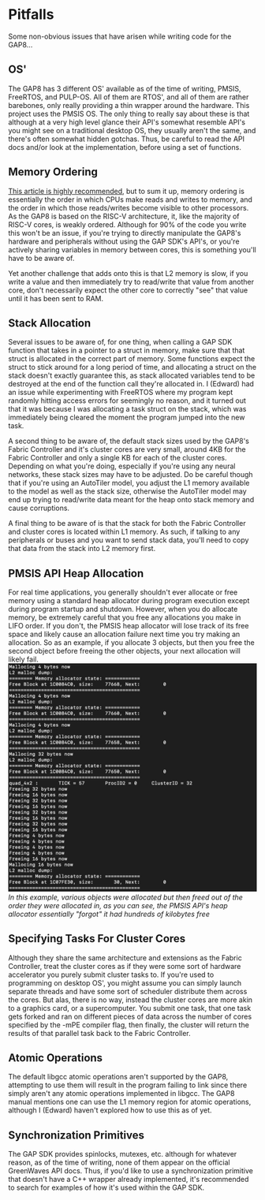 # Pitfalls

Some non-obvious issues that have arisen while writing code for the GAP8...

## OS'

The GAP8 has 3 different OS' available as of the time of writing, PMSIS, FreeRTOS, and PULP-OS. All of them are RTOS', and all of them are rather barebones, only really providing a thin wrapper around the hardware. This project uses the PMSIS OS. The only thing to really say about these is that although at a very high level glance their API's somewhat resemble API's you might see on a traditional desktop OS, they usually aren't the same, and there's often somewhat hidden gotchas. Thus, be careful to read the API docs and/or look at the implementation, before using a set of functions.

## Memory Ordering

[This article is highly recommended](https://preshing.com/20120930/weak-vs-strong-memory-models/), but to sum it up, memory ordering is essentially the order in which CPUs make reads and writes to memory, and the order in which those reads/writes become visible to other processors. As the GAP8 is based on the RISC-V architecture, it, like the majority of RISC-V cores, is weakly ordered. Although for 90% of the code you write this won't be an issue, if you're trying to directly manipulate the GAP8's hardware and peripherals without using the GAP SDK's API's, or you're actively sharing variables in memory between cores, this is something you'll have to be aware of. 

Yet another challenge that adds onto this is that L2 memory is slow, if you write a value and then immediately try to read/write that value from another core, don't necessarily expect the other core to correctly "see" that value until it has been sent to RAM.

## Stack Allocation

Several issues to be aware of, for one thing, when calling a GAP SDK function that takes in a pointer to a struct in memory, make sure that that struct is allocated in the correct part of memory. Some functions expect the struct to stick around for a long period of time, and allocating a struct on the stack doesn't exactly guarantee this, as stack allocated variables tend to be destroyed at the end of the function call they're allocated in. I (Edward) had an issue while experimenting with FreeRTOS where my program kept randomly hitting access errors for seemingly no reason, and it turned out that it was because I was allocating a task struct on the stack, which was immediately being cleared the moment the program jumped into the new task. 

A second thing to be aware of, the default stack sizes used by the GAP8's Fabric Controller and it's cluster cores are very small, around 4KB for the Fabric Controller and only a single KB for each of the cluster cores. Depending on what you're doing, especially if you're using any neural networks, these stack sizes may have to be adjusted. Do be careful though that if you're using an AutoTiler model, you adjust the L1 memory available to the model as well as the stack size, otherwise the AutoTiler model may end up trying to read/write data meant for the heap onto stack memory and cause corruptions.

A final thing to be aware of is that the stack for both the Fabric Controller and cluster cores is located within L1 memory. As such, if talking to any peripherals or buses and you want to send stack data, you'll need to copy that data from the stack into L2 memory first.

## PMSIS API Heap Allocation

For real time applications, you generally shouldn't ever allocate or free memory using a standard heap allocator during program execution except during program startup and shutdown. However, when you do allocate memory, be extremely careful that you free any allocations you make in LIFO order. If you don't, the PMSIS heap allocator will lose track of its free space and likely cause an allocation failure next time you try making an allocation. So as an example, if you allocate 3 objects, but then you free the second object before freeing the other objects, your next allocation will likely fail.
![](InlineImages/pmsis_heap_allocator.png)
*In this example, various objects were allocated but then freed out of the order they were allocated in, as you can see, the PMSIS API's heap allocator essentially "forgot" it had hundreds of kilobytes free*

## Specifying Tasks For Cluster Cores

Although they share the same architecture and extensions as the Fabric Controller, treat the cluster cores as if they were some sort of hardware accelerator you purely submit cluster tasks to. If you're used to programming on desktop OS', you might assume you can simply launch separate threads and have some sort of scheduler distribute them across the cores. But alas, there is no way, instead the cluster cores are more akin to a graphics card, or a supercomputer. You submit one task, that one task gets forked and ran on different pieces of data across the number of cores specified by the -mPE compiler flag, then finally, the cluster will return the results of that parallel task back to the Fabric Controller.

## Atomic Operations

The default libgcc atomic operations aren't supported by the GAP8, attempting to use them will result in the program failing to link since there simply aren't any atomic operations implemented in libgcc. The GAP8 manual mentions one can use the L1 memory region for atomic operations, although I (Edward) haven't explored how to use this as of yet.

## Synchronization Primitives

The GAP SDK provides spinlocks, mutexes, etc. although for whatever reason, as of the time of writing, none of them appear on the official GreenWaves API docs. Thus, if you'd like to use a synchronization primitive that doesn't have a C++ wrapper already implemented, it's recommended to search for examples of how it's used within the GAP SDK.